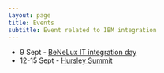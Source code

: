 ```yaml
---
layout: page
title: Events
subtitle: Event related to IBM integration
---
```


- 9 Sept - [BeNeLux IT integration day](https://ibm.biz/BdqpYE)
- 12-15 Sept - [Hursley Summit](http://ibm.biz/HursleySummit2020)
